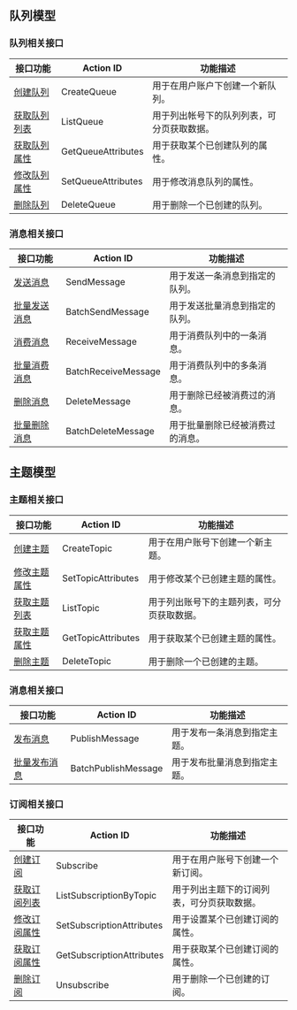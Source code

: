 
## 队列模型

### 队列相关接口
| 接口功能 | Action ID | 功能描述
|---------|---------|---------|
| [创建队列](https://intl.cloud.tencent.com/document/product/406/5832) | CreateQueue|用于在用户账户下创建一个新队列。|
| [获取队列列表](https://intl.cloud.tencent.com/document/product/406/5833) | ListQueue|用于列出帐号下的队列列表，可分页获取数据。|
| [获取队列属性](https://intl.cloud.tencent.com/document/product/406/5834)  | GetQueueAttributes|用于获取某个已创建队列的属性。|
| [修改队列属性](https://intl.cloud.tencent.com/document/product/406/5835) | SetQueueAttributes | 用于修改消息队列的属性。|
| [删除队列](https://intl.cloud.tencent.com/document/product/406/5836) | DeleteQueue| 用于删除一个已创建的队列。|


### 消息相关接口
| 接口功能 | Action ID | 功能描述|
|---------|---------|---------|
| [发送消息](https://intl.cloud.tencent.com/document/product/406/5837) | SendMessage| 用于发送一条消息到指定的队列。|
| [批量发送消息](https://intl.cloud.tencent.com/document/product/406/5838) | BatchSendMessage | 用于发送批量消息到指定的队列。|
| [消费消息](https://intl.cloud.tencent.com/document/product/406/5839)  | ReceiveMessage| 用于消费队列中的一条消息。|
| [批量消费消息](https://intl.cloud.tencent.com/document/product/406/5924) | BatchReceiveMessage | 用于消费队列中的多条消息。|
| [删除消息](https://intl.cloud.tencent.com/document/product/406/5840) | DeleteMessage | 用于删除已经被消费过的消息。|
| [批量删除消息](https://intl.cloud.tencent.com/document/product/406/5841) | BatchDeleteMessage | 用于批量删除已经被消费过的消息。|


## 主题模型

### 主题相关接口
| 接口功能 | Action ID | 功能描述|
|---------|---------|---------|
|[创建主题](https://intl.cloud.tencent.com/document/product/406/7405)|CreateTopic|用于在用户账号下创建一个新主题。|
|[修改主题属性](https://intl.cloud.tencent.com/document/product/406/7406)|SetTopicAttributes|用于修改某个已创建主题的属性。|
|[获取主题列表](https://intl.cloud.tencent.com/document/product/406/7407)|ListTopic |用于列出账号下的主题列表，可分页获取数据。|
|[获取主题属性](https://intl.cloud.tencent.com/document/product/406/7408)|GetTopicAttributes|用于获取某个已创建主题的属性。|
|[删除主题](https://intl.cloud.tencent.com/document/product/406/7409)|DeleteTopic |用于删除一个已创建的主题。|


### 消息相关接口
|接口功能|Action ID |功能描述|
|---------|---------|---------|
|[发布消息](https://intl.cloud.tencent.com/document/product/406/7411)|PublishMessage |用于发布一条消息到指定主题。|
|[批量发布消息](https://intl.cloud.tencent.com/document/product/406/7412)|BatchPublishMessage|用于发布批量消息到指定主题。|


### 订阅相关接口
|接口功能|Action ID| 功能描述|
|---------|---------|---------|
|[创建订阅](https://intl.cloud.tencent.com/document/product/406/7414)| Subscribe |用于在用户账号下创建一个新订阅。|
|[获取订阅列表](https://intl.cloud.tencent.com/document/product/406/7415)| ListSubscriptionByTopic |用于列出主题下的订阅列表，可分页获取数据。|
|[修改订阅属性](https://intl.cloud.tencent.com/document/product/406/7416)| SetSubscriptionAttributes| 用于设置某个已创建订阅的属性。|
|[获取订阅属性](https://intl.cloud.tencent.com/document/product/406/7418)| GetSubscriptionAttributes |用于获取某个已创建订阅的属性。|
|[删除订阅](https://intl.cloud.tencent.com/document/product/406/7417)|Unsubscribe |用于删除一个已创建的订阅。|
